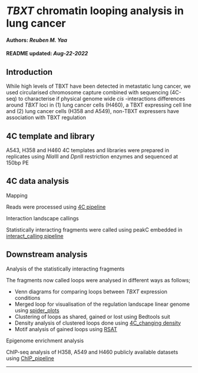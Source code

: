 *TBXT* chromatin looping analysis in lung cancer
================
<h4>
Authors: <i>Reuben M. Yaa</i>
</h4>
<h4>
README updated: <i>Aug-22-2022</i>
</h4>

## Introduction

While high levels of TBXT have been detected in metastatic lung cancer,
we used circularised chromosome capture combined with sequencing
(4C-seq) to characterise if physical genome wide *cis* -interactions
differences around *TBXT* loci in (1) lung cancer cells (H460), a TBXT
expressing cell line and (2) lung cancer cells (H358 and A549), non-TBXT
expressers have association with TBXT regulation

## 4C template and library

A543, H358 and H460 4C templates and libraries were prepared in
replicates using *Nla*III and *Dpn*II restriction enzymes and sequenced
at 150bp PE

## 4C data analysis

Mapping

Reads were processed using [4C
pipeline](https://github.com/mangiruben/TBXT_regulation/blob/main/code/4C_pipeline.pl)

Interaction landscape callings

Statistically interacting fragments were called using peakC embedded in
[interact\_calling
pipeline](https://github.com/mangiruben/TBXT_regulation/blob/main/code/interact_calling.R)

## Downstream analysis

Analysis of the statistically interacting fragments

The fragments now called loops were analysed in different ways as
follows;

-   Venn diagrams for comparing loops between *TBXT* expression
    conditions
-   Merged loop for visualisation of the regulation landscape linear
    genome using
    [spider\_plots](https://github.com/mangiruben/TBXT_regulation/blob/main/code/spider_plot.R)
-   Clustering of loops as shared, gained or lost using Bedtools suit
-   Density analysis of clustered loops done using [4C\_changing
    density](https://github.com/mangiruben/TBXT_regulation/blob/main/code/4C_density.Rmd)
-   Motif analysis of gained loops using
    [RSAT](http://rsat.sb-roscoff.fr/)

Epigenome enrichment analysis

ChIP-seq analysis of H358, A549 and H460 publicly available datasets
using
[ChIP\_pipeline](https://github.com/mangiruben/TBXT_regulation/blob/main/code/chip_seq_SE.pl)

<hr>
